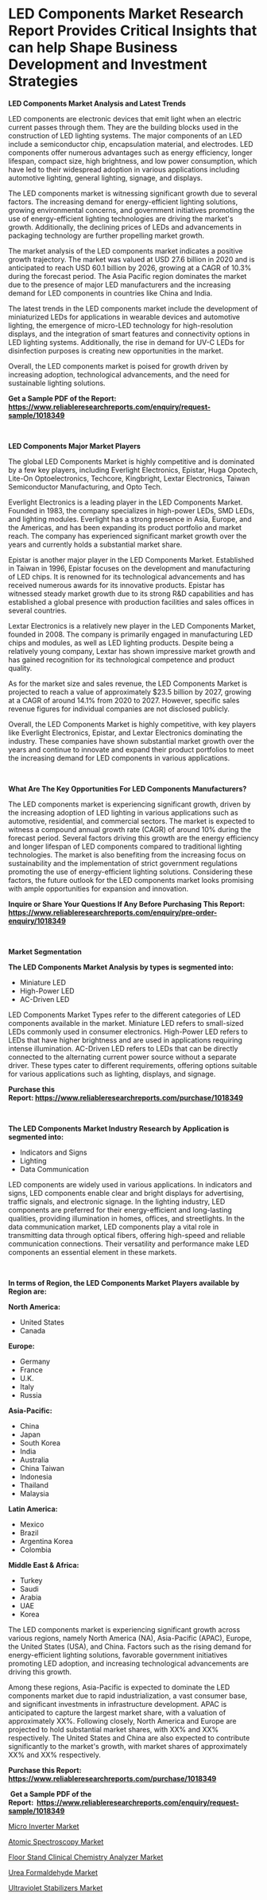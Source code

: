 <p><h1>LED Components Market Research Report Provides Critical Insights that can help Shape Business Development and Investment Strategies</h1></p><p><strong>LED Components Market Analysis and Latest Trends</strong></p>
<p><p>LED components are electronic devices that emit light when an electric current passes through them. They are the building blocks used in the construction of LED lighting systems. The major components of an LED include a semiconductor chip, encapsulation material, and electrodes. LED components offer numerous advantages such as energy efficiency, longer lifespan, compact size, high brightness, and low power consumption, which have led to their widespread adoption in various applications including automotive lighting, general lighting, signage, and displays.</p><p>The LED components market is witnessing significant growth due to several factors. The increasing demand for energy-efficient lighting solutions, growing environmental concerns, and government initiatives promoting the use of energy-efficient lighting technologies are driving the market's growth. Additionally, the declining prices of LEDs and advancements in packaging technology are further propelling market growth.</p><p>The market analysis of the LED components market indicates a positive growth trajectory. The market was valued at USD 27.6 billion in 2020 and is anticipated to reach USD 60.1 billion by 2026, growing at a CAGR of 10.3% during the forecast period. The Asia Pacific region dominates the market due to the presence of major LED manufacturers and the increasing demand for LED components in countries like China and India.</p><p>The latest trends in the LED components market include the development of miniaturized LEDs for applications in wearable devices and automotive lighting, the emergence of micro-LED technology for high-resolution displays, and the integration of smart features and connectivity options in LED lighting systems. Additionally, the rise in demand for UV-C LEDs for disinfection purposes is creating new opportunities in the market.</p><p>Overall, the LED components market is poised for growth driven by increasing adoption, technological advancements, and the need for sustainable lighting solutions.</p></p>
<p><strong>Get a Sample PDF of the Report:&nbsp; <a href="https://www.reliableresearchreports.com/enquiry/request-sample/1018349">https://www.reliableresearchreports.com/enquiry/request-sample/1018349</a></strong></p>
<p>&nbsp;</p>
<p><strong>LED Components Major Market Players</strong></p>
<p><p>The global LED Components Market is highly competitive and is dominated by a few key players, including Everlight Electronics, Epistar, Huga Opotech, Lite-On Optoelectronics, Techcore, Kingbright, Lextar Electronics, Taiwan Semiconductor Manufacturing, and Opto Tech.</p><p>Everlight Electronics is a leading player in the LED Components Market. Founded in 1983, the company specializes in high-power LEDs, SMD LEDs, and lighting modules. Everlight has a strong presence in Asia, Europe, and the Americas, and has been expanding its product portfolio and market reach. The company has experienced significant market growth over the years and currently holds a substantial market share.</p><p>Epistar is another major player in the LED Components Market. Established in Taiwan in 1996, Epistar focuses on the development and manufacturing of LED chips. It is renowned for its technological advancements and has received numerous awards for its innovative products. Epistar has witnessed steady market growth due to its strong R&D capabilities and has established a global presence with production facilities and sales offices in several countries.</p><p>Lextar Electronics is a relatively new player in the LED Components Market, founded in 2008. The company is primarily engaged in manufacturing LED chips and modules, as well as LED lighting products. Despite being a relatively young company, Lextar has shown impressive market growth and has gained recognition for its technological competence and product quality.</p><p>As for the market size and sales revenue, the LED Components Market is projected to reach a value of approximately $23.5 billion by 2027, growing at a CAGR of around 14.1% from 2020 to 2027. However, specific sales revenue figures for individual companies are not disclosed publicly.</p><p>Overall, the LED Components Market is highly competitive, with key players like Everlight Electronics, Epistar, and Lextar Electronics dominating the industry. These companies have shown substantial market growth over the years and continue to innovate and expand their product portfolios to meet the increasing demand for LED components in various applications.</p></p>
<p>&nbsp;</p>
<p><strong>What Are The Key Opportunities For LED Components Manufacturers?</strong></p>
<p><p>The LED components market is experiencing significant growth, driven by the increasing adoption of LED lighting in various applications such as automotive, residential, and commercial sectors. The market is expected to witness a compound annual growth rate (CAGR) of around 10% during the forecast period. Several factors driving this growth are the energy efficiency and longer lifespan of LED components compared to traditional lighting technologies. The market is also benefiting from the increasing focus on sustainability and the implementation of strict government regulations promoting the use of energy-efficient lighting solutions. Considering these factors, the future outlook for the LED components market looks promising with ample opportunities for expansion and innovation.</p></p>
<p><strong>Inquire or Share Your Questions If Any Before Purchasing This Report: <a href="https://www.reliableresearchreports.com/enquiry/pre-order-enquiry/1018349">https://www.reliableresearchreports.com/enquiry/pre-order-enquiry/1018349</a></strong></p>
<p>&nbsp;</p>
<p><strong>Market Segmentation</strong></p>
<p><strong>The LED Components Market Analysis by types is segmented into:</strong></p>
<p><ul><li>Miniature LED</li><li>High-Power LED</li><li>AC-Driven LED</li></ul></p>
<p><p>LED Components Market Types refer to the different categories of LED components available in the market. Miniature LED refers to small-sized LEDs commonly used in consumer electronics. High-Power LED refers to LEDs that have higher brightness and are used in applications requiring intense illumination. AC-Driven LED refers to LEDs that can be directly connected to the alternating current power source without a separate driver. These types cater to different requirements, offering options suitable for various applications such as lighting, displays, and signage.</p></p>
<p><strong>Purchase this Report:&nbsp;<a href="https://www.reliableresearchreports.com/purchase/1018349">https://www.reliableresearchreports.com/purchase/1018349</a></strong></p>
<p>&nbsp;</p>
<p><strong>The LED Components Market Industry Research by Application is segmented into:</strong></p>
<p><ul><li>Indicators and Signs</li><li>Lighting</li><li>Data Communication</li></ul></p>
<p><p>LED components are widely used in various applications. In indicators and signs, LED components enable clear and bright displays for advertising, traffic signals, and electronic signage. In the lighting industry, LED components are preferred for their energy-efficient and long-lasting qualities, providing illumination in homes, offices, and streetlights. In the data communication market, LED components play a vital role in transmitting data through optical fibers, offering high-speed and reliable communication connections. Their versatility and performance make LED components an essential element in these markets.</p></p>
<p>&nbsp;</p>
<p><strong>In terms of Region, the LED Components Market Players available by Region are:</strong></p>
<p>
    <p> <strong> North America: </strong>
        <ul>
            <li>United States</li>
            <li>Canada</li>
        </ul>
        </p> 
    <p> <strong> Europe: </strong>
        <ul>
            <li>Germany</li>
            <li>France</li>
            <li>U.K.</li>
            <li>Italy</li>
            <li>Russia</li>
        </ul>
        </p> 
    <p> <strong> Asia-Pacific: </strong>
        <ul>
            <li>China</li>
            <li>Japan</li>
            <li>South Korea</li>
            <li>India</li>
            <li>Australia</li>
            <li>China Taiwan</li>
            <li>Indonesia</li>
            <li>Thailand</li>
            <li>Malaysia</li>
        </ul>
        </p> 
    <p> <strong> Latin America: </strong>
        <ul>
            <li>Mexico</li>
            <li>Brazil</li>
            <li>Argentina Korea</li>
            <li>Colombia</li>
        </ul>
        </p> 
    <p> <strong> Middle East & Africa: </strong>
        <ul>
            <li>Turkey</li>
            <li>Saudi</li>
            <li>Arabia</li>
            <li>UAE</li>
            <li>Korea</li>
        </ul>
    </p>
    </p>
<p><p>The LED components market is experiencing significant growth across various regions, namely North America (NA), Asia-Pacific (APAC), Europe, the United States (USA), and China. Factors such as the rising demand for energy-efficient lighting solutions, favorable government initiatives promoting LED adoption, and increasing technological advancements are driving this growth.</p><p>Among these regions, Asia-Pacific is expected to dominate the LED components market due to rapid industrialization, a vast consumer base, and significant investments in infrastructure development. APAC is anticipated to capture the largest market share, with a valuation of approximately XX%. Following closely, North America and Europe are projected to hold substantial market shares, with XX% and XX% respectively. The United States and China are also expected to contribute significantly to the market's growth, with market shares of approximately XX% and XX% respectively.</p></p>
<p><strong>Purchase this Report: <a href="https://www.reliableresearchreports.com/purchase/1018349">https://www.reliableresearchreports.com/purchase/1018349</a></strong></p>
<p>&nbsp;<strong>Get a Sample PDF of the Report:&nbsp;&nbsp;<a href="https://www.reliableresearchreports.com/enquiry/request-sample/1018349">https://www.reliableresearchreports.com/enquiry/request-sample/1018349</a></strong></p>
<p><strong></strong></p>
<p><p><a href="https://medium.com/@ulicesweber/micro-inverter-market-size-growth-forecast-2023-2030-148e1390eb33">Micro Inverter Market</a></p><p><a href="https://medium.com/@beaublock2023/atomic-spectroscopy-market-size-growth-forecast-2023-2030-01eecb5ac303">Atomic Spectroscopy Market</a></p><p><a href="https://www.reportprime.com/floor-stand-clinical-chemistry-analyzer-r9935">Floor Stand Clinical Chemistry Analyzer Market</a></p><p><a href="https://www.linkedin.com/pulse/urea-formaldehyde-market-size-2023-2030-global-industrial-vyu2e/">Urea Formaldehyde Market</a></p><p><a href="https://www.linkedin.com/pulse/ultraviolet-stabilizers-market-size-share-amp-trends-uyafe/">Ultraviolet Stabilizers Market</a></p></p>